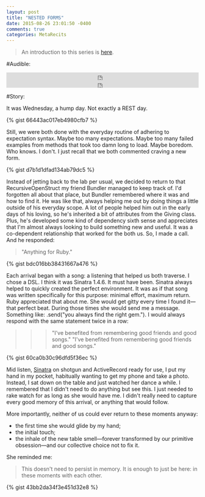 ```yaml
---
layout: post
title: "NESTED FORMS"
date: 2015-08-26 23:01:50 -0400
comments: true
categories: MetaRecits
---
```


> An introduction to this series is [here](http://rolandobrown.github.io/blog/2015/08/26/meta-recits/).

#Audible:

<iframe width="100%" height="20" scrolling="no" frameborder="no" src="https://w.soundcloud.com/player/?url=https%3A//api.soundcloud.com/tracks/221084854&amp;color=ff5500&amp;inverse=false&amp;auto_play=false&amp;show_user=true"></iframe>

<iframe width="100%" height="20" scrolling="no" frameborder="no" src="https://w.soundcloud.com/player/?url=https%3A//api.soundcloud.com/tracks/164655589&amp;color=ff5500&amp;inverse=false&amp;auto_play=false&amp;show_user=true"></iframe>


#Story:

It was Wednesday, a hump day. Not exactly a REST day.

{% gist 66443ac017eb4980cfb7 %}

Still, we were both done with the everyday routine of adhering to expectation syntax. Maybe too many expectations. Maybe too many failed examples from methods that took too damn long to load. Maybe boredom. Who knows. I don't. I just recall that we both commented craving a new form.

{% gist d7b1d1dfad134ab79dc5 %}

Instead of jetting back to the lab per usual, we decided to return to that RecursiveOpenStruct my friend Bundler managed to keep track of. I'd forgotten all about that place, but Bundler remembered where it was and how to find it. He was like that, always helping me out by doing things a little outside of his everyday scope. A lot of people helped him out in the early days of his loving, so he's inherited a bit of attributes from the Giving class. Plus, he's developed some kind of dependency sixth sense and appreciates that I'm almost always looking to build something new and useful. It was a co-dependent relationship that worked for the both us. So, I made a call. And he responded:

> "Anything for Ruby."

{% gist bdc016bb38431667a476 %}

Each arrival began with a song: a listening that helped us both traverse. I chose a DSL. I think it was Sinatra 1.4.6. It must have been. Sinatra always helped to quickly created the perfect environment. It was as if that song was written specifically for this purpose: minimal effort, maximum return. Ruby appreciated that about me. She would get gitty every time I found it—that perfect beat. During those times she would send me a message. Something like: .send("you always find the right gem."). I would always respond with the same statement twice in a row:

> >> "I've benefited from remembering good friends and good songs."
> >> "I've benefited from remembering good friends and good songs."

{% gist 60ca0b30c96dfd5f36ec %}

Mid listen, [Sinatra](http://www.sinatrarb.com/) on shotgun and ActiveRecord ready for use, I put my hand in my pocket, habitually wanting to get my phone and take a photo. Instead, I sat down on the table and just watched her dance a while. I remembered that I didn't need to do anything but see this. I just needed to rake watch for as long as she would have me. I didn't really need to capture every good memory of this arrival, or anything that would follow.

More importantly, neither of us could ever return to these moments anyway:

- the first time she would glide by my hand;
- the initial touch;
- the inhale of the new table smell—forever transformed by our primitive obsession—and our collective choice not to fix it.

She reminded me:

> This doesn't need to persist in memory. It is enough to just be here: in these moments with each other.

{% gist 43bb2da34f3e451d32e8 %}
